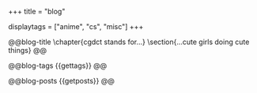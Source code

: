 +++
title = "blog"

displaytags = ["anime", "cs", "misc"]
+++

@@blog-title
\chapter{cgdct stands for...}
\section{...cute girls doing cute things}
@@

@@blog-tags
{{gettags}}
@@

@@blog-posts
{{getposts}}
@@

